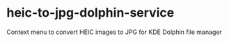 # heic-to-jpg-dolphin-service
Context menu to convert HEIC images to JPG for KDE Dolphin file manager 
